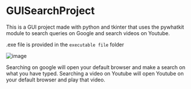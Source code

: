 # GUISearchProject
This is a GUI project made with python and tkinter that uses the pywhatkit module to search queries on Google and search videos on Youtube.

.exe file is provided in the ```executable file``` folder

![image](https://user-images.githubusercontent.com/82995939/132275985-488fadb6-3f4d-486a-aed8-d14d54fa5d58.png)

Searching on google will open your default browser and make a search on what you have typed.
Searching a video on Youtube will open Youtube on your default browser and play that video.
